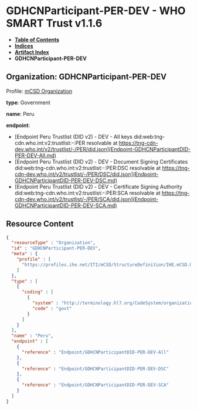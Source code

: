 # GDHCNParticipant-PER-DEV - WHO SMART Trust v1.1.6

* [**Table of Contents**](toc.md)
* [**Indices**](indices.md)
* [**Artifact Index**](artifacts.md)
* **GDHCNParticipant-PER-DEV**

## Organization: GDHCNParticipant-PER-DEV

Profile: [mCSD Organization](https://profiles.ihe.net/ITI/mCSD/4.0.0/StructureDefinition-IHE.mCSD.Organization.html)

**type**: Government

**name**: Peru

**endpoint**: 

* [Endpoint Peru Trustlist (DID v2) - DEV - All keys did:web:tng-cdn.who.int:v2:trustlist:-:PER resolvable at https://tng-cdn-dev.who.int/v2/trustlist/-/PER/did.json](Endpoint-GDHCNParticipantDID-PER-DEV-All.md)
* [Endpoint Peru Trustlist (DID v2) - DEV - Document Signing Certificates did:web:tng-cdn.who.int:v2:trustlist:-:PER:DSC resolvable at https://tng-cdn-dev.who.int/v2/trustlist/-/PER/DSC/did.json](Endpoint-GDHCNParticipantDID-PER-DEV-DSC.md)
* [Endpoint Peru Trustlist (DID v2) - DEV - Certificate Signing Authority did:web:tng-cdn.who.int:v2:trustlist:-:PER:SCA resolvable at https://tng-cdn-dev.who.int/v2/trustlist/-/PER/SCA/did.json](Endpoint-GDHCNParticipantDID-PER-DEV-SCA.md)



## Resource Content

```json
{
  "resourceType" : "Organization",
  "id" : "GDHCNParticipant-PER-DEV",
  "meta" : {
    "profile" : [
      "https://profiles.ihe.net/ITI/mCSD/StructureDefinition/IHE.mCSD.Organization"
    ]
  },
  "type" : [
    {
      "coding" : [
        {
          "system" : "http://terminology.hl7.org/CodeSystem/organization-type",
          "code" : "govt"
        }
      ]
    }
  ],
  "name" : "Peru",
  "endpoint" : [
    {
      "reference" : "Endpoint/GDHCNParticipantDID-PER-DEV-All"
    },
    {
      "reference" : "Endpoint/GDHCNParticipantDID-PER-DEV-DSC"
    },
    {
      "reference" : "Endpoint/GDHCNParticipantDID-PER-DEV-SCA"
    }
  ]
}

```
